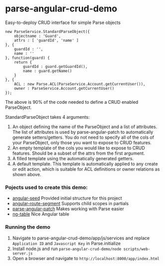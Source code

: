 parse-angular-crud-demo
=======================

Easy-to-deploy CRUD interface for simple Parse objects

	new ParseService.StandardParseObject({
		objectname : 'Guard',
		attrs : [ 'guardId', 'name' ]
	}, {
		guardId : '',
		name : ''
	}, function(guard) {
		return {
			guardId : guard.getGuardId(),
			name : guard.getName()
		}
	}, {
		ACL : new Parse.ACL(ParseService.Account.getCurrentUser()),
		owner : ParseService.Account.getCurrentUser()
	});
    
The above is 90% of the code needed to define a CRUD enabled ParseObject.

StandardParseObject takes 4 arguments:
1. An object defining the name of the ParseObject and a list of attributes. The list of attributes is used by parse-angular-patch to automatically generate setters/getters. You do not need to specify all of the cols of your ParseObject, only those you want to expose to CRUD features.
2. An empty template of the cols you would like to expose to CRUD features. Should be a subset of the attrs from the first argument.
3. A filled template using the automatically generated getters.
4. A default template. This template is automatically applied to any create or edit action, which is suitable for ACL definitions or owner relations as shown above.


### Pojects used to create this demo:

- [angular-seed](https://github.com/angular/angular-seed) Provided initial structure for this project
- [angular-route-segment](https://github.com/artch/angular-route-segment) Supports child scopes in partials 
- [parse-angular-patch](https://github.com/brandid/parse-angular-patch) Makes working with Parse easier
- [ng-table](https://github.com/esvit/ng-table) Nice Angular table

### Running the demo

1. Navigate to parse-angular-crud-demo/app/js/services and replace `Application ID` and `Javascript Key` in Parse.initialize
2. Install node.js and run `parse-angular-crud-demo/node scripts/web-server.js`
3. Open a browser and navigate to `http://localhost:8000/app/index.html`
















